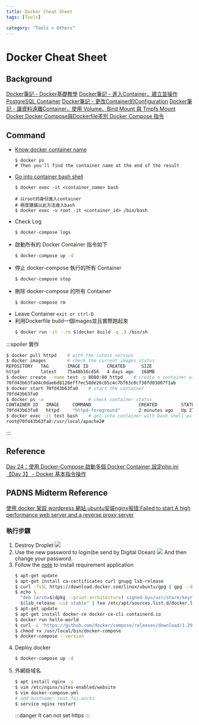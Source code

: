```yaml
---
title: Docker Cheat Sheet
tags: [Tools]

category: "Tools > Others"
---
```


# Docker Cheat Sheet
## Background
[Docker筆記 - Docker基礎教學](https://medium.com/alberthg-docker-notes/docker筆記-docker基礎教學-7bbe3a351caf)
[Docker筆記 - 進入Container，建立並操作 PostgreSQL Container](https://medium.com/alberthg-docker-notes/docker筆記-進入container-建立並操作-postgresql-container-d221ba39aaec)
[Docker筆記 - 更改Container的Configuration](https://medium.com/alberthg-docker-notes/docker筆記-更改container的configuration-5dc69d28a421)
[Docker筆記 - 讓資料遠離Container，使用 Volume、Bind Mount 與 Tmpfs Mount](https://medium.com/alberthg-docker-notes/docker筆記-讓資料遠離container-使用-volume-bind-mount-與-tmpfs-mount-6908da341d11)
[Docker Docker Compose與Dockerfile差別 ](https://matthung0807.blogspot.com/2020/12/docker-docker-compose-dockerfile-difference.html)
[Docker Compose 指令](https://osslab.tw/books/docker/page/docker-compose-%E6%8C%87%E4%BB%A4)
## Command
* [Know docker container name](https://www.ibm.com/docs/en/workload-automation/9.5.0?topic=compose-accessing-docker-containers)
    ```bash!
    $ docker ps
    # Then you'll find the container name at the end of the result
    ```
* [Go into container bash shell](https://matthung0807.blogspot.com/2020/10/docker-go-into-container-bash-shell.html)
    ```bash!
    $ docker exec -it <container_name> bash
    
    # 以root的身份進入container
    # 極度建議以此方法進入bash
    $ docker exec -u root -it <container_id> /bin/bash
    ```
* Check Log
    ```bash
    $ docker-compose logs
    ```
* 啟動所有的 Docker Container 指令如下
    ```bash
    $ docker-compose up -d
    ```
* 停止 docker-compose 執行的所有 Container
    ```bash
    $ docker-compose stop
    ```
* 刪除 docker-compose 的所有 Container
    ```bash
    $ docker-compose rm
    ```
* Leave Container
    `exit or ctrl-D`
* 利用Dockerfile build一個Images並且實際跑起來
    ```bash
    $ docker run -it --rm $(docker build -q .) /bin/sh
    ```
:::spoiler 實作
```bash
$ docker pull httpd    # with the latest version
$ docker images        # check the current images status
REPOSITORY   TAG       IMAGE ID       CREATED      SIZE
httpd        latest    75a48b16cd56   4 days ago   168MB
$ docker create --name test -p 8080:80 httpd    # create a container with the name test and port number is 80
70fd43b63fa04c0daebd8128eff7ec58de26cb5c4c7bf63c0cf30fd03d07f1ab
$ docker start 70fd43b63fa0    # start the container
70fd43b63fa0
$ docker ps -a                 # check container status
CONTAINER ID   IMAGE     COMMAND                  CREATED         STATUS          PORTS                  NAMES
70fd43b63fa0   httpd     "httpd-foreground"       2 minutes ago   Up 27 seconds   0.0.0.0:8080->80/tcp   test
$ docker exec -it test bash    # get into container with bash shell as terminal
root@70fd43b63fa0:/usr/local/apache2#
```
:::
## Reference
[Day 24：使用 Docker-Compose 啟動多個 Docker Container ](https://ithelp.ithome.com.tw/articles/10194183)
[設定php.ini](https://campus-xoops.tn.edu.tw/modules/tad_book3/page.php?tbdsn=220)
[【Day 3】 - Docker 基本指令操作 ](https://ithelp.ithome.com.tw/articles/10186431)


## PADNS Midterm Reference
[使用 docker 架設 wordpress 網站 ](https://penueling.com/%E7%B7%9A%E4%B8%8A%E5%AD%B8%E7%BF%92/%E4%BD%BF%E7%94%A8-docker-%E6%9E%B6%E8%A8%AD-wordpress-%E7%B6%B2%E7%AB%99/)
[ubuntu安装nginx报错:Failed to start A high performance web server and a reverse proxy server](https://blog.csdn.net/daerzei/article/details/123488593)

### 執行步驟
1. Destroy Droplet
![](https://i.imgur.com/xBM8d8z.png)
2. Use the new password to login(be send by Digital Ocean)
![](https://i.imgur.com/X21VIIi.png)
And then change your password.
3. Follow the [note](https://github.com/fei3363/WebSecurityCourse/tree/main/server) to install requirement application
    ```bash
    $ apt-get update
    $ apt-get install ca-certificates curl gnupg lsb-release
    $ curl -fsSL https://download.docker.com/linux/ubuntu/gpg | gpg --dearmor -o /usr/share/keyrings/docker-archive-keyring.gpg
    $ echo \
      "deb [arch=$(dpkg --print-architecture) signed-by=/usr/share/keyrings/docker-archive-keyring.gpg] https://download.docker.com/linux/ubuntu \
      $(lsb_release -cs) stable" | tee /etc/apt/sources.list.d/docker.list > /dev/null
    $ apt-get update
    $ apt-get install docker-ce docker-ce-cli containerd.io
    $ docker run hello-world
    $ curl -L "https://github.com/docker/compose/releases/download/1.29.2/docker-compose-$(uname -s)-$(uname -m)" -o /usr/local/bin/docker-compose
    $ chmod +x /usr/local/bin/docker-compose
    $ docker-compose --version
    ```
4. Deploy docker
    ```bash
    $ docker-compose up -d
    ```
5. 外網掛域名
    ```bash
    $ apt install nginx -y
    $ vim /etc/nginx/sites-enabled/website
    $ vim docker-compose.yml
    # add hostname: test.fei.works
    $ service nginx restart
    ```
    :::danger
    It can not set https
    :::